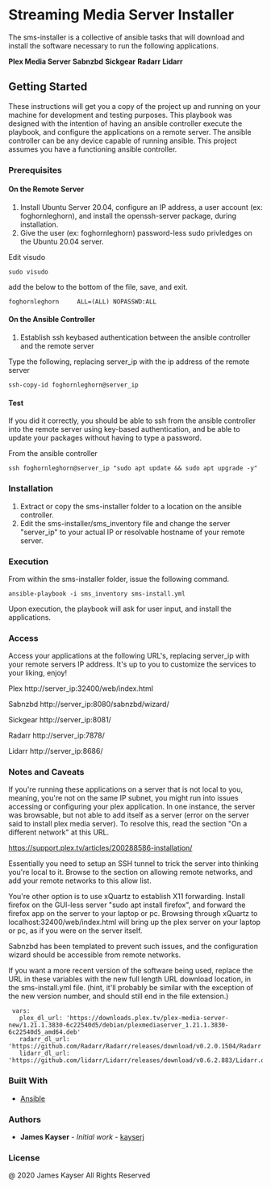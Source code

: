 # Streaming Media Server Installer

The sms-installer is a collective of ansible tasks that will download and install the software necessary to run the following applications.

**Plex Media Server** 
**Sabnzbd** 
**Sickgear** 
**Radarr** 
**Lidarr** 

## Getting Started

These instructions will get you a copy of the project up and running on your machine for development and testing purposes.  This playbook was
designed with the intention of having an ansible controller execute the playbook, and configure the applications on a remote server.  The ansible controller can
be any device capable of running ansible.  This project assumes you have a functioning ansible controller.

### Prerequisites

#### On the Remote Server
1. Install Ubuntu Server 20.04, configure an IP address, a user account (ex: foghornleghorn), and install the openssh-server package, during installation.
2. Give the user (ex: foghornleghorn) password-less sudo privledges on the Ubuntu 20.04 server.

Edit visudo
```
sudo visudo
```

add the below to the bottom of the file, save, and exit.
```
foghornleghorn     ALL=(ALL) NOPASSWD:ALL
```


#### On the Ansible Controller
1. Establish ssh keybased authentication between the ansible controller and the remote server

Type the following, replacing server_ip with the ip address of the remote server

```
ssh-copy-id foghornleghorn@server_ip
```

#### Test
If you did it correctly, you should be able to ssh from the ansible controller into the remote server using key-based authentication, and be able to update your packages without having to type a password. 

From the ansible controller

```
ssh foghornleghorn@server_ip "sudo apt update && sudo apt upgrade -y"
```


### Installation

1. Extract or copy the sms-installer folder to a location on the ansible controller.  
2. Edit the sms-installer/sms_inventory file and change the server "server_ip" to your actual IP or resolvable hostname of your remote server.


### Execution

From within the sms-installer folder, issue the following command.


```
ansible-playbook -i sms_inventory sms-install.yml
```

Upon execution, the playbook will ask for user input, and install the applications.


### Access
Access your applications at the following URL's, replacing server_ip with your remote servers IP address.  It's up to you to customize the services to your liking, enjoy!

Plex
http://server_ip:32400/web/index.html

Sabnzbd
http://server_ip:8080/sabnzbd/wizard/

Sickgear
http://server_ip:8081/

Radarr
http://server_ip:7878/

Lidarr
http://server_ip:8686/


### Notes and Caveats
If you're running these applications on a server that is not local to you, meaning, you're not on the same IP subnet, you might run into issues accessing or configuring your plex application.  In one instance, the server was browsable, but not able to add itself as a server (error on the server said to install plex media server).  To resolve this, read the section "On a different network" at this URL.

https://support.plex.tv/articles/200288586-installation/

Essentially you need to setup an SSH tunnel to trick the server into thinking you're local to it.  Browse to the section on allowing remote networks, and add your remote networks to this allow list. 

You're other option is to use xQuartz to establish X11 forwarding.  Install firefox on the GUI-less server "sudo apt install firefox", and forward the firefox app on the server to your laptop or pc. Browsing through xQuartz to localhost:32400/web/index.html will bring up the plex server on your laptop or pc, as if you were on the server itself.   


Sabnzbd has been templated to prevent such issues, and the configuration wizard should be accessible from remote networks.

If you want a more recent version of the software being used, replace the URL in these variables with the new full length URL download location, in the sms-install.yml file.  (hint, it'll probably be similar with the exception of the new version number, and should still end in the file extension.)

 ``` 
  vars:
    plex_dl_url: 'https://downloads.plex.tv/plex-media-server-new/1.21.1.3830-6c22540d5/debian/plexmediaserver_1.21.1.3830-6c22540d5_amd64.deb'
    radarr_dl_url: 'https://github.com/Radarr/Radarr/releases/download/v0.2.0.1504/Radarr.develop.0.2.0.1504.linux.tar.gz'
    lidarr_dl_url: 'https://github.com/lidarr/Lidarr/releases/download/v0.6.2.883/Lidarr.develop.0.6.2.883.linux.tar.gz'
```


### Built With

* [Ansible](https://www.ansible.com/)

### Authors

* **James Kayser** - *Initial work* - [kayserj](https://github.com/kayserj)

### License

@ 2020 James Kayser All Rights Reserved


